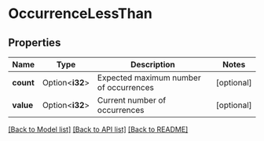 # OccurrenceLessThan

## Properties

Name | Type | Description | Notes
------------ | ------------- | ------------- | -------------
**count** | Option<**i32**> | Expected maximum number of occurrences | [optional]
**value** | Option<**i32**> | Current number of occurrences | [optional]

[[Back to Model list]](../README.md#documentation-for-models) [[Back to API list]](../README.md#documentation-for-api-endpoints) [[Back to README]](../README.md)


